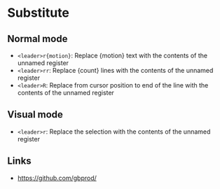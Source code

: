 # Substitute

## Normal mode

- `<leader>r{motion}`: Replace {motion} text with the contents of the unnamed register
- `<leader>rr`: Replace {count} lines with the contents of the unnamed register
- `<leader>R`: Replace from cursor position to end of the line with the contents of the unnamed register

## Visual mode

- `<leader>r`: Replace the selection with the contents of the unnamed register

## Links

- https://github.com/gbprod/
